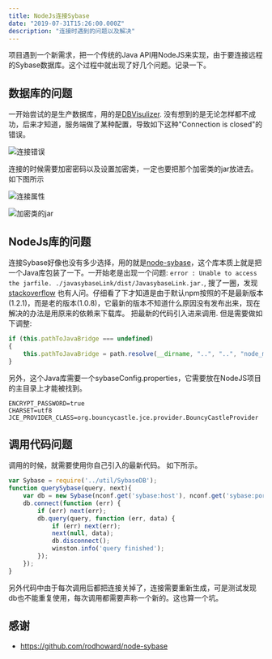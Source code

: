 ```yaml
---
title: NodeJs连接Sybase
date: "2019-07-31T15:26:00.000Z"
description: "连接时遇到的问题以及解决"
---
```


项目遇到一个新需求，把一个传统的Java API用NodeJS来实现，由于要连接远程的Sybase数据库。这个过程中就出现了好几个问题。记录一下。

## 数据库的问题

一开始尝试的是生产数据库，用的是[DBVisulizer](https://www.dbvis.com/). 没有想到的是无论怎样都不成功，后来才知道，服务端做了某种配置，导致如下这种"Connection is closed"的错误。 

![连接错误](./DBVisulizer4_error.PNG)

连接的时候需要加密密码以及设置加密类，一定也要把那个加密类的jar放进去。 如下图所示

![连接属性](./DBVisulizer3_properties.PNG)

![加密类的jar](./DBVisulizer2_driver.PNG)

## NodeJs库的问题

连接Sybase好像也没有多少选择，用的就是[node-sybase](https://github.com/rodhoward/node-sybase)，这个库本质上就是把一个Java库包装了一下。一开始老是出现一个问题: `error : Unable to access the jarfile. ./javasybaseLink/dist/JavasybaseLink.jar.`, 搜了一圈，发现[stackoverflow](https://stackoverflow.com/questions/40459800/connecting-to-sybase-using-node) 也有人问。仔细看了下才知道是由于默认npm按照的不是最新版本(1.2.1)，而是老的版本(1.0.8)，它最新的版本不知道什么原因没有发布出来，现在解决的办法是用原来的依赖来下载库。 把最新的代码引入进来调用. 但是需要做如下调整:

```javascript
if (this.pathToJavaBridge === undefined)
{
    this.pathToJavaBridge = path.resolve(__dirname, "..", "..", "node_modules", "sybase", "JavaSybaseLink", "dist", "JavaSybaseLink.jar");
}
```

另外，这个Java库需要一个sybaseConfig.properties，它需要放在NodeJS项目的主目录上才能被找到。

```
ENCRYPT_PASSWORD=true
CHARSET=utf8
JCE_PROVIDER_CLASS=org.bouncycastle.jce.provider.BouncyCastleProvider
```

## 调用代码问题

调用的时候，就需要使用你自己引入的最新代码。 如下所示。

```javascript
var Sybase = require('../util/SybaseDB');
function querySybase(query, next){
    var db = new Sybase(nconf.get('sybase:host'), nconf.get('sybase:port'), 'master', nconf.get('sybase:user'), nconf.get('sybase:password')); 
    db.connect(function (err) {
        if (err) next(err);   
        db.query(query, function (err, data) {
            if (err) next(err);
            next(null, data);        
            db.disconnect();
            winston.info('query finished');
        });
    });
}
```

另外代码中由于每次调用后都把连接关掉了，连接需要重新生成，可是测试发现db也不能重复使用，每次调用都需要声称一个新的。这也算一个坑。

## 感谢

* https://github.com/rodhoward/node-sybase

